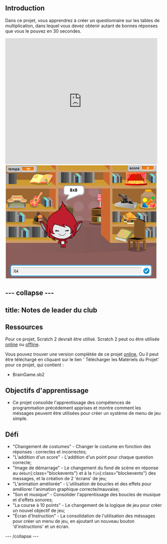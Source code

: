 ## Introduction

Dans ce projet, vous apprendrez à créer un questionnaire sur les tables de multiplication, dans lequel vous devez obtenir autant de bonnes réponses que vous le pouvez en 30 secondes.

<div class="scratch-preview">
  <iframe allowtransparency="true" width="485" height="402" src="https://scratch.mit.edu/projects/embed/42225768/?autostart=false" frameborder="0"></iframe>
  <img src="images/brain-final.png">
</div>

--- collapse ---
---
title: Notes de leader du club
---

## Ressources
Pour ce projet, Scratch 2 devrait être utilisé. Scratch 2 peut ou être utilisée <a href="http://scratch.mit.edu/projects/editor/">online</a> ou <a href="http://scratch.mit.edu/scratch2download/">offline</a>.

Vous pouvez trouver une version complétée de ce projet <a href="http://scratch.mit.edu/projects/42225768/#editor">online</a>, Ou il peut être téléchargé en cliquant sur le lien ' Télécharger les Matériels du Projet' pour ce projet, qui contient :

+ BrainGame.sb2

## Objectifs d'apprentissage
+ Ce projet consolide l'apprentissage des compétences de programmation précédement apprises et montre comment les méssages peuvent être utilisées pour créer un système de menu de jeu simple.

## Défi
+ "Changement de costumes" - Changer le costume en fonction des réponses : correctes et incorrectes;
+ "L'addition d'un score" - L'addition d'un point pour chaque question correcte;
+ "Image de démarrage" - Le changement du fond de scène en réponse au `début`{:class="blockevents"} et à la `fin`{:class="blockevents"} des messages, et la création de 2 'écrans' de jeu;
+ "L'animation améliorée" - L'utilisation de boucles et des effets pour améliorer l'animation graphique correcte/mauvaise;
+ "Son et musique" - Consolider l'apprentissage des boucles de musique et d'effets sonores;
+ "La course à 10 points" - Le changement de la logique de jeu pour créer un nouvel objectif de jeu;
+ "Écran d'Instruction" - La consolidation de l'utilisation des méssages pour créer un menu de jeu, en ajoutant un nouveau bouton 'd'instructions' et un écran.



--- /collapse ---
